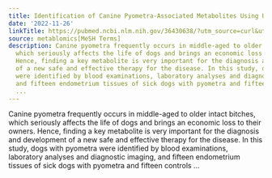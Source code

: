 ```yaml
---
title: Identification of Canine Pyometra-Associated Metabolites Using Untargeted Metabolomics
date: '2022-11-26'
linkTitle: https://pubmed.ncbi.nlm.nih.gov/36430638/?utm_source=curl&utm_medium=rss&utm_campaign=pubmed-2&utm_content=1Zkrxt7ktlCbHBXEV3v65xxSnkSWNsJ1A6Fq3gBniKhGfIUslK&fc=20210907212339&ff=20221129201244&v=2.17.8
source: metablomics[MeSH Terms]
description: Canine pyometra frequently occurs in middle-aged to older intact bitches,
  which seriously affects the life of dogs and brings an economic loss to their owners.
  Hence, finding a key metabolite is very important for the diagnosis and development
  of a new safe and effective therapy for the disease. In this study, dogs with pyometra
  were identified by blood examinations, laboratory analyses and diagnostic imaging,
  and fifteen endometrium tissues of sick dogs with pyometra and fifteen controls
  ...
---
```

Canine pyometra frequently occurs in middle-aged to older intact bitches, which seriously affects the life of dogs and brings an economic loss to their owners. Hence, finding a key metabolite is very important for the diagnosis and development of a new safe and effective therapy for the disease. In this study, dogs with pyometra were identified by blood examinations, laboratory analyses and diagnostic imaging, and fifteen endometrium tissues of sick dogs with pyometra and fifteen controls ...